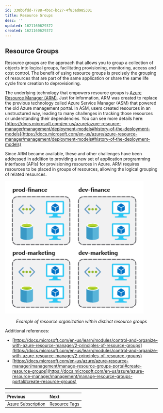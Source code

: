 ```yaml
---
id: 330b6fdd-7788-4b6c-bc27-4f83ad985301
title: Resource Groups
desc: ''
updated: 1621160629372
created: 1621160629372
---
```

## Resource Groups

Resource groups are the approach that allows you to group a collection of objects into logical groups, facilitating provisioning, monitoring, access and cost control. The benefit of using resource groups is precisely the grouping of resources that are part of the same application or share the same life cycle from creation to deprovisioning.

The underlying technology that empowers resource groups is [Azure Resource Manager (ARM)](https://docs.microsoft.com/en-us/azure/azure-resource-manager/management/overview). Just for information, ARM was created to replace the previous technology called Azure Service Manager (ASM) that powered the old Azure management portal. In ASM, users created resources in an unstructured way, leading to many challenges in tracking those resources or understanding their dependencies. You can see more details here: [https://docs.microsoft.com/en-us/azure/azure-resource-manager/management/deployment-models#history-of-the-deployment-models](https://docs.microsoft.com/en-us/azure/azure-resource-manager/management/deployment-models#history-of-the-deployment-models)

Since ARM became available, these and other challenges have been addressed in addition to providing a new set of application programming interfaces (APIs) for provisioning resources in Azure. ARM requires resources to be placed in groups of resources, allowing the logical grouping of related resources.

![resource-group](../images/resource-group.png)

<div align="center"><em>Example of resource organization within distinct resource groups</em></div>

Additional references:

* [https://docs.microsoft.com/en-us/learn/modules/control-and-organize-with-azure-resource-manager/2-principles-of-resource-groups](https://docs.microsoft.com/en-us/learn/modules/control-and-organize-with-azure-resource-manager/2-principles-of-resource-groups)
* [https://docs.microsoft.com/en-us/azure/azure-resource-manager/management/manage-resource-groups-portal#create-resource-groups](https://docs.microsoft.com/en-us/azure/azure-resource-manager/management/manage-resource-groups-portal#create-resource-groups)

---

Previous| Next | 
:----- |:-----
[Azure Subscription](/guide/subscription.md)| [Resource Tags](/guide/resource-tags.md)
